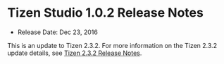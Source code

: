 # Tizen Studio 1.0.2 Release Notes

- Release Date: Dec 23, 2016

This is an update to Tizen 2.3.2. For more information on the Tizen 2.3.2 update details, see [Tizen 2.3.2 Release Notes](https://developer.tizen.org/tizen/tizen-2.3.2-wearable-release-notes).